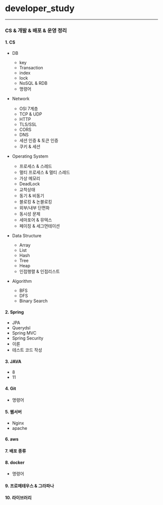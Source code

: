 # developer_study
----
### CS & 개발 & 배포 & 운영 정리

#### 1. CS
+ DB
  - key
  - Transaction
  - index
  - lock
  - NoSQL & RDB
  - 명령어
 
    
+ Network
    - OSl 7계층
    - TCP & UDP
    - HTTP
    - TLS/SSL
    - CORS
    - DNS
    - 세션 인증 & 토큰 인증
    - 쿠키 & 세션
 
      
+ Operating System
    - 프로세스 & 스레드
    - 멀티 프로세스 & 멀티 스레드
    - 가상 메모리
    - DeadLock
    - 교착상태
    - 동기 & 비동기
    - 블로킹 & 논블로킹
    - 외부/내부 단편화
    - 동시성 문제
    - 세마포어 & 뮤텍스
    - 페이징 & 세그먼테이션
 
      
+ Data Structure
    - Array
    - List
    - Hash
    - Tree
    - Heap
    - 인접행렬 & 인접리스트

+ Algorithm
    - BFS
    - DFS
    - Binary Search
      

#### 2. Spring
  - JPA
  - Querydsl
  - Spring MVC
  - Spring Security
  - 이론
  - 테스트 코드 작성
    

#### 3. JAVA
  - 8
  - 11
      

#### 4. Git
  - 명령어
      

#### 5. 웹서버
  - Nginx
  - apache


#### 6. aws


#### 7. 배포 종류

#### 8. docker 
  - 명령어

#### 9. 프로메테우스 & 그라파나

#### 10. 라이브러리


  
  
